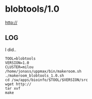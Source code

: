 blobtools/1.0
========================

<http://>

LOG
---

I did..

    TOOL=blobtools
    VERSION=1.0
    CLUSTER=milou
    /home/jonass/uppmax/bin/makeroom.sh
    ./makeroom_blobtools_1.0.sh
    cd /sw/apps/bioinfo/$TOOL/$VERSION/src
    wget http://
    tar xvf 
    make


